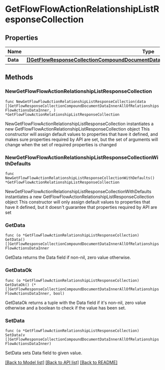 # GetFlowFlowActionRelationshipListResponseCollection

## Properties

Name | Type | Description | Notes
------------ | ------------- | ------------- | -------------
**Data** | [**[]GetFlowResponseCollectionCompoundDocumentDataInnerAllOfRelationshipsFlowActionsDataInner**](GetFlowResponseCollectionCompoundDocumentDataInnerAllOfRelationshipsFlowActionsDataInner.md) |  | 

## Methods

### NewGetFlowFlowActionRelationshipListResponseCollection

`func NewGetFlowFlowActionRelationshipListResponseCollection(data []GetFlowResponseCollectionCompoundDocumentDataInnerAllOfRelationshipsFlowActionsDataInner, ) *GetFlowFlowActionRelationshipListResponseCollection`

NewGetFlowFlowActionRelationshipListResponseCollection instantiates a new GetFlowFlowActionRelationshipListResponseCollection object
This constructor will assign default values to properties that have it defined,
and makes sure properties required by API are set, but the set of arguments
will change when the set of required properties is changed

### NewGetFlowFlowActionRelationshipListResponseCollectionWithDefaults

`func NewGetFlowFlowActionRelationshipListResponseCollectionWithDefaults() *GetFlowFlowActionRelationshipListResponseCollection`

NewGetFlowFlowActionRelationshipListResponseCollectionWithDefaults instantiates a new GetFlowFlowActionRelationshipListResponseCollection object
This constructor will only assign default values to properties that have it defined,
but it doesn't guarantee that properties required by API are set

### GetData

`func (o *GetFlowFlowActionRelationshipListResponseCollection) GetData() []GetFlowResponseCollectionCompoundDocumentDataInnerAllOfRelationshipsFlowActionsDataInner`

GetData returns the Data field if non-nil, zero value otherwise.

### GetDataOk

`func (o *GetFlowFlowActionRelationshipListResponseCollection) GetDataOk() (*[]GetFlowResponseCollectionCompoundDocumentDataInnerAllOfRelationshipsFlowActionsDataInner, bool)`

GetDataOk returns a tuple with the Data field if it's non-nil, zero value otherwise
and a boolean to check if the value has been set.

### SetData

`func (o *GetFlowFlowActionRelationshipListResponseCollection) SetData(v []GetFlowResponseCollectionCompoundDocumentDataInnerAllOfRelationshipsFlowActionsDataInner)`

SetData sets Data field to given value.



[[Back to Model list]](../README.md#documentation-for-models) [[Back to API list]](../README.md#documentation-for-api-endpoints) [[Back to README]](../README.md)


